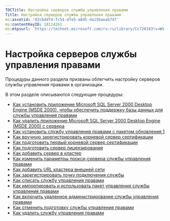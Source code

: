 ```yaml
---
TOCTitle: Настройка серверов службы управления правами
Title: Настройка серверов службы управления правами
ms:assetid: '02cbddf4-fc54-4fe5-a8d5-da15baeab7df'
ms:contentKeyID: 18124261
ms:mtpsurl: 'https://technet.microsoft.com/ru-ru/library/Cc720183(v=WS.10)'
---
```


Настройка серверов службы управления правами
============================================

Процедуры данного раздела призваны облегчить настройку серверов службы управления правами в организации.

В этом разделе описываются следующие процедуры:

-   [Как установить приложение Microsoft SQL Server 2000 Desktop Engine (MSDE 2000), чтобы обеспечить поддержку базы данных для службы управления правами](https://technet.microsoft.com/c9b9cd08-98c4-424f-b3fc-d685f57c002e)
-   [Как удалить приложение Microsoft SQL Server 2000 Desktop Engine (MSDE 2000) с сервера](https://technet.microsoft.com/1864fa81-3298-4e34-a061-9f81b28d8284)
-   [Как установить службу управления правами с пакетом обновления 1](https://technet.microsoft.com/dab20175-a690-43f8-b943-768d289daa0d)
-   [Как вручную зарегистрировать корневой сервер сертификации](https://technet.microsoft.com/aecdebb5-b28b-4b58-937a-392bb6ce9643)
-   [Как подготовить первый корневой сервер сертификации](https://technet.microsoft.com/debc42f3-74ff-4c99-b7a4-4921fccdabc2)
-   [Как подготовить сервер лицензирования](https://technet.microsoft.com/4d67b898-0ba9-4eef-ab7d-ee0ca55a688e)
-   [Как добавить сервер в кластер](https://technet.microsoft.com/db635238-5528-4bec-9cc6-8244e2b3d733)
-   [Как изменить параметры прокси-сервера службы управления правами](https://technet.microsoft.com/8f50bd4d-26b1-4996-b361-722ee21607f3)
-   [Как добавить URL кластера внешней сети](https://technet.microsoft.com/12c83186-ce9e-4100-bbd1-d87a885331c7)
-   [Как зарегистрировать точку подключения службы](https://technet.microsoft.com/630cc3c3-9ed9-4423-8874-cbaceb43b353)
-   [Как списать службу управления правами](https://technet.microsoft.com/8b563c25-17cd-4b9b-ae42-695497ab6439)
-   [Как импортировать и использовать пакет управления службы управления правами](https://technet.microsoft.com/d9a73ef0-2f81-48c2-97cc-deb7bf477389)
-   [Как включить удаленное администрирование службы управления правами](https://technet.microsoft.com/00f17054-5f5d-47e2-89c1-7a593b930bb3)
-   [Как отменить подготовку службы управления правами](https://technet.microsoft.com/9fa63daa-5fb9-4afd-8371-b38248619857)
-   [Как удалить службу управления правами](https://technet.microsoft.com/885e3b4f-ea32-466f-9f7f-d8440b0f7c28)
